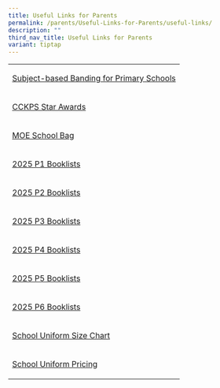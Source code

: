 ```yaml
---
title: Useful Links for Parents
permalink: /parents/Useful-Links-for-Parents/useful-links/
description: ""
third_nav_title: Useful Links for Parents
variant: tiptap
---
```

<table style="minWidth: 25px">
<colgroup>
<col>
</colgroup>
<tbody>
<tr>
<td rowspan="1" colspan="1">
<p><a href="https://www.moe.gov.sg/primary/curriculum/subject-based-banding/" rel="noopener nofollow" target="_blank">Subject-based Banding for Primary Schools</a>
</p>
</td>
</tr>
<tr>
<td rowspan="1" colspan="1">
<p><a href="/parents/star-awards/" rel="noopener nofollow" target="_blank">CCKPS Star Awards</a>
</p>
</td>
</tr>
<tr>
<td rowspan="1" colspan="1">
<p><a href="https://www.schoolbag.edu.sg/" rel="noopener nofollow" target="_blank">MOE School Bag</a>
</p>
</td>
</tr>
<tr>
<td rowspan="1" colspan="1">
<p><a href="/files/P1.pdf" rel="noopener nofollow" target="_blank">2025 P1 Booklists</a>
</p>
</td>
</tr>
<tr>
<td rowspan="1" colspan="1">
<p><a href="/files/P2.pdf" rel="noopener nofollow" target="_blank">2025 P2 Booklists</a>
</p>
</td>
</tr>
<tr>
<td rowspan="1" colspan="1">
<p><a href="/files/P3.pdf" rel="noopener nofollow" target="_blank">2025 P3 Booklists</a>
</p>
</td>
</tr>
<tr>
<td rowspan="1" colspan="1">
<p><a href="/files/P4.pdf" rel="noopener nofollow" target="_blank">2025 P4 Booklists</a>
</p>
</td>
</tr>
<tr>
<td rowspan="1" colspan="1">
<p><a href="/files/P5.pdf" rel="noopener nofollow" target="_blank">2025 P5 Booklists</a>
</p>
</td>
</tr>
<tr>
<td rowspan="1" colspan="1">
<p><a href="/files/P6.pdf" rel="noopener nofollow" target="_blank">2025 P6 Booklists</a>
</p>
</td>
</tr>
<tr>
<td rowspan="1" colspan="1">
<p><a href="/files/School_Uniform_Sizing_Chart.pdf" rel="noopener nofollow" target="_blank">School Uniform Size Chart</a>
</p>
</td>
</tr>
<tr>
<td rowspan="1" colspan="1">
<p><a href="/files/CCKPS_UNIFORM_PRICELIST___2024.pdf" rel="noopener nofollow" target="_blank">School Uniform Pricing</a>
</p>
</td>
</tr>
</tbody>
</table>
<p></p>